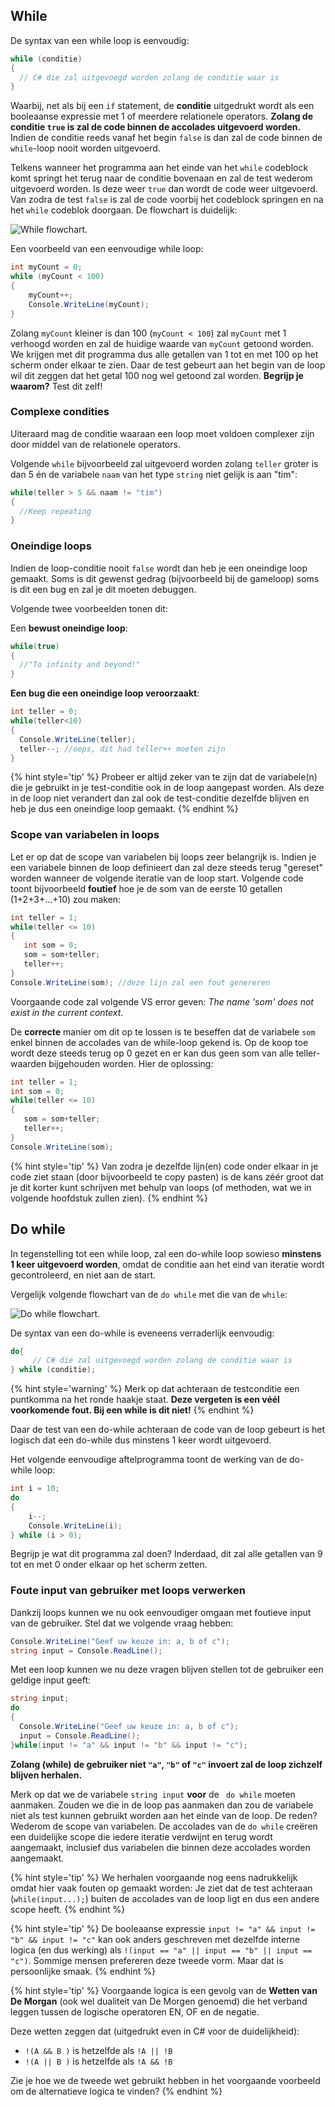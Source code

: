## While

De syntax van een while loop is eenvoudig:

```csharp
while (conditie) 
{
  // C# die zal uitgevoegd worden zolang de conditie waar is
}
```

Waarbij, net als bij een ``if`` statement, de **conditie** uitgedrukt wordt als een booleaanse expressie met 1 of meerdere relationele operators. **Zolang de conditie ``true`` is zal de code binnen de accolades uitgevoerd worden.** Indien de conditie reeds vanaf het begin ``false`` is dan zal de code binnen de ``while``-loop nooit worden uitgevoerd.

Telkens wanneer het programma aan het einde van het ``while`` codeblock komt springt het terug naar de conditie bovenaan en zal de test wederom uitgevoerd worden. Is deze weer ``true`` dan wordt de code weer uitgevoerd. Van zodra de test ``false`` is zal de code voorbij het codeblock springen en na het ``while`` codeblok doorgaan. De flowchart is duidelijk:


![While flowchart.](../assets/3_loops/while.png)


Een voorbeeld van een eenvoudige while loop:

```csharp
int myCount = 0;
while (myCount < 100)
{
    myCount++;
    Console.WriteLine(myCount);
}
```

Zolang ``myCount`` kleiner is dan 100 (``myCount < 100``) zal ``myCount`` met 1 verhoogd worden en zal de huidige waarde van ``myCount`` getoond worden. We krijgen met dit programma dus alle getallen van 1 tot en met 100 op het scherm onder elkaar te zien. Daar de test gebeurt aan het begin van de loop wil dit zeggen dat het getal 100 nog wel getoond zal worden. **Begrijp je waarom?** Test dit zelf!

### Complexe condities

Uiteraard mag de conditie waaraan een loop moet voldoen complexer zijn door middel van de relationele operators. 

Volgende ``while`` bijvoorbeeld zal uitgevoerd worden zolang ``teller`` groter is dan 5 én de variabele ``naam`` van het type ``string`` niet gelijk is aan "tim":

```csharp
while(teller > 5 && naam != "tim")
{
  //Keep repeating
}
```

### Oneindige loops
Indien de loop-conditie nooit ``false`` wordt dan heb je een oneindige loop gemaakt. Soms is dit gewenst gedrag (bijvoorbeeld bij de gameloop) soms is dit een bug en zal je dit moeten debuggen.

Volgende twee voorbeelden tonen dit:

Een **bewust oneindige loop**:

```csharp
while(true)
{
  //"To infinity and beyond!"
}
```

**Een bug die een oneindige loop veroorzaakt**:
```csharp
int teller = 0; 
while(teller<10)
{
  Console.WriteLine(teller);
  teller--; //oeps, dit had teller++ moeten zijn
}
```

{% hint style='tip' %}
Probeer er altijd zeker van te zijn dat de variabele(n) die je gebruikt in je test-conditie ook in de loop aangepast worden. Als deze in de loop niet verandert dan zal ook de test-conditie dezelfde blijven en heb je dus een oneindige loop gemaakt.
{% endhint %}



### Scope van variabelen in loops
Let er op dat de scope van variabelen bij loops zeer belangrijk is. Indien je een variabele binnen de loop definieert dan zal deze steeds terug "gereset" worden wanneer de volgende iteratie van de loop start.
Volgende code toont bijvoorbeeld **foutief** hoe je de som van de eerste 10 getallen (1+2+3+...+10) zou maken:

```csharp
int teller = 1;
while(teller <= 10)
{
   int som = 0;
   som = som+teller;
   teller++;
}
Console.WriteLine(som); //deze lijn zal een fout genereren
```

Voorgaande code zal volgende VS error geven: *The name 'som' does not exist in the current context*.


De **correcte** manier om dit op te lossen is te beseffen dat de variabele ``som`` enkel binnen de accolades van de while-loop gekend is. Op de koop toe wordt deze steeds terug op 0 gezet en er kan dus geen som van alle teller-waarden bijgehouden worden. Hier de oplossing:

```csharp
int teller = 1;
int som = 0;
while(teller <= 10)
{
   som = som+teller;
   teller++;
}
Console.WriteLine(som); 
```

{% hint style='tip' %}
Van zodra je dezelfde lijn(en) code onder elkaar in je code ziet staan (door bijvoorbeeld te copy pasten) is de kans zéér groot dat je dit korter kunt schrijven met behulp van loops (of methoden, wat we in volgende hoofdstuk zullen zien).
{% endhint %}

## Do while

In tegenstelling tot een while loop, zal een do-while loop sowieso **minstens 1 keer uitgevoerd worden**, omdat de conditie aan het eind van iteratie wordt gecontroleerd, en niet aan de start.

Vergelijk volgende flowchart van de ``do while`` met die van de ``while``:


![Do while flowchart.](../assets/3_loops/dowhile.png)



De syntax van een do-while is eveneens verraderlijk eenvoudig:

```csharp
do{
     // C# die zal uitgevoegd worden zolang de conditie waar is
} while (conditie);
```

{% hint style='warning' %}
Merk op dat achteraan de testconditie een puntkomma na het ronde haakje staat. **Deze vergeten is een véél voorkomende fout. Bij een while is dit niet!**
{% endhint %}


Daar de test van een do-while achteraan de code van de loop gebeurt is het logisch dat een do-while dus minstens 1 keer wordt uitgevoerd. 


Het volgende eenvoudige aftelprogramma toont de werking van de do-while loop:

```csharp
int i = 10;
do
{
    i--;
    Console.WriteLine(i);
} while (i > 0);
```

Begrijp je wat dit programma zal doen? Inderdaad, dit zal alle getallen van 9 tot en met 0 onder elkaar op het scherm zetten.



### Foute input van gebruiker met loops verwerken
Dankzij loops kunnen we nu ook eenvoudiger omgaan met foutieve input van de gebruiker. Stel dat we volgende vraag hebben:

```csharp
Console.WriteLine("Geef uw keuze in: a, b of c");
string input = Console.ReadLine();
```

Met een loop kunnen we nu deze vragen blijven stellen tot de gebruiker een geldige input geeft:

```csharp
string input;
do
{
  Console.WriteLine("Geef uw keuze in: a, b of c");
  input = Console.ReadLine();
}while(input != "a" && input != "b" && input != "c");
```

**Zolang (while) de gebruiker niet ``"a"``, ``"b"`` of ``"c"`` invoert zal de loop zichzelf blijven herhalen.**

Merk op dat we de variabele ``string input`` **voor** de `` do while`` moeten aanmaken. Zouden we die in de loop pas aanmaken dan zou de variabele niet als test kunnen gebruikt worden aan het einde van de loop. De reden? Wederom de scope van variabelen. De accolades van de ``do while`` creëren een duidelijke scope die iedere iteratie verdwijnt en terug wordt aangemaakt, inclusief dus variabelen die binnen deze accolades worden aangemaakt.

{% hint style='tip' %}
We herhalen voorgaande nog eens nadrukkelijk omdat hier vaak fouten op gemaakt worden: Je ziet dat de test achteraan (``while(input...);``) buiten de accolades van de loop ligt en dus een andere scope heeft.
{% endhint %}

{% hint style='tip' %}
De booleaanse expressie ``input != "a" && input != "b" && input != "c"`` kan ook anders geschreven met dezelfde interne logica (en dus werking) als ``!(input == "a" || input == "b" || input == "c")``. Sommige mensen prefereren deze tweede vorm. Maar dat is persoonlijke smaak.
{% endhint %}

{% hint style='tip' %}
Voorgaande logica is een gevolg van de **Wetten van De Morgan** (ook wel dualiteit van De Morgen genoemd) die het verband leggen tussen de logische operatoren EN, OF en de negatie. 

Deze wetten zeggen dat (uitgedrukt even in C# voor de duidelijkheid):
* ``!(A && B )`` is hetzelfde als ``!A || !B``
* ``!(A || B )`` is hetzelfde als ``!A && !B`` 

Zie je hoe we de tweede wet gebruikt hebben in het voorgaande voorbeeld om de alternatieve logica te vinden?
{% endhint %}
